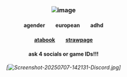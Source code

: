 ### <p align="center"> ![image](https://github.com/user-attachments/assets/5a41b702-1b93-460c-aa40-ea036ed07a53)
#### <p align="center"> agender　　european　　adhd
#### <p align="center">[atabook](https://valkyrie.atabook.org)　　[strawpage](https://narukaz.straw.page)
#### <p align="center">ask 4 socials or game IDs!!!

###### <p align="center"> [![Screenshot-20250707-142131-Discord.jpg](https://i.postimg.cc/BQMTdsDb/Screenshot-20250707-142131-Discord.jpg)]
